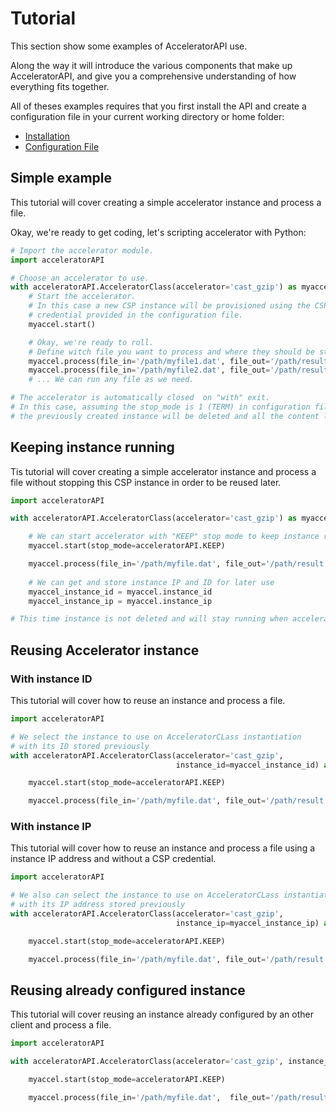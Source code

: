 # Tutorial

This section show some examples of AcceleratorAPI use.

Along the way it will introduce the various components that make up AcceleratorAPI,
and give you a comprehensive understanding of how everything fits together.

All of theses examples requires that you first install the API
and create a configuration file in your current working directory or home folder:

* [Installation](installation.md)
* [Configuration File](configuration.md)

## Simple example

This tutorial will cover creating a simple accelerator instance and process a file. 

Okay, we're ready to get coding, let's scripting accelerator with Python:
```python
# Import the accelerator module.
import acceleratorAPI

# Choose an accelerator to use.
with acceleratorAPI.AcceleratorClass(accelerator='cast_gzip') as myaccel:
    # Start the accelerator.
    # In this case a new CSP instance will be provisioned using the CSP
    # credential provided in the configuration file. 
    myaccel.start()

    # Okay, we're ready to roll.
    # Define witch file you want to process and where they should be stored.
    myaccel.process(file_in='/path/myfile1.dat', file_out='/path/result1.dat')
    myaccel.process(file_in='/path/myfile2.dat', file_out='/path/result2.dat')
    # ... We can run any file as we need.

# The accelerator is automatically closed  on "with" exit.
# In this case, assuming the stop_mode is 1 (TERM) in configuration file,
# the previously created instance will be deleted and all the content lost.
```

## Keeping instance running

Tis tutorial will cover creating a simple accelerator instance and process a
file without stopping this CSP instance in order to be reused later.

```python
import acceleratorAPI

with acceleratorAPI.AcceleratorClass(accelerator='cast_gzip') as myaccel:

    # We can start accelerator with "KEEP" stop mode to keep instance running
    myaccel.start(stop_mode=acceleratorAPI.KEEP)

    myaccel.process(file_in='/path/myfile.dat', file_out='/path/result.dat')
    
    # We can get and store instance IP and ID for later use
    myaccel_instance_id = myaccel.instance_id
    myaccel_instance_ip = myaccel.instance_ip

# This time instance is not deleted and will stay running when accelerator is close.
```

## Reusing Accelerator instance

### With instance ID

This tutorial will cover how to reuse an instance and process a file.

```python
import acceleratorAPI

# We select the instance to use on AcceleratorCLass instantiation
# with its ID stored previously
with acceleratorAPI.AcceleratorClass(accelerator='cast_gzip',
                                     instance_id=myaccel_instance_id) as myaccel:

    myaccel.start(stop_mode=acceleratorAPI.KEEP)

    myaccel.process(file_in='/path/myfile.dat', file_out='/path/result.dat')
```

### With instance IP

This tutorial will cover how to reuse an instance and process a file using a instance IP
address and without a CSP credential.

```python
import acceleratorAPI

# We also can select the instance to use on AcceleratorCLass instantiation
# with its IP address stored previously
with acceleratorAPI.AcceleratorClass(accelerator='cast_gzip', 
                                     instance_ip=myaccel_instance_ip) as myaccel:

    myaccel.start(stop_mode=acceleratorAPI.KEEP)

    myaccel.process(file_in='/path/myfile.dat', file_out='/path/result.dat')
```

## Reusing already configured instance

This tutorial will cover reusing an instance already configured by an other client and process a file.

```python
import acceleratorAPI

with acceleratorAPI.AcceleratorClass(accelerator='cast_gzip', instance_ip='<Address IP>') as myaccel:

    myaccel.start(stop_mode=acceleratorAPI.KEEP)

    myaccel.process(file_in='/path/myfile.dat',  file_out='/path/result.dat')
```
<!-- TODO: I don't see difference from previous case ? -->